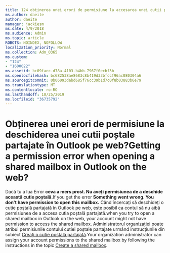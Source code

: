 ```yaml
---
title: 124 obținerea unei erori de permisiune la accesarea unei cutii poștale partajate în OWA?
ms.author: daeite
author: daeite
manager: jackiesm
ms.date: 4/9/2018
ms.audience: Admin
ms.topic: article
ROBOTS: NOINDEX, NOFOLLOW
localization_priority: Normal
ms.collection: Adm_O365
ms.custom:
- "124"
- "1600022"
ms.assetid: bc09faec-d78a-4103-b4bb-7967f0ecbf3b
ms.openlocfilehash: bc682538ae8683c8b419d33bfccf96ac080304a6
ms.sourcegitcommit: 0b06093dabd685f76cc39b1d7c0f8b03883b6e79
ms.translationtype: MT
ms.contentlocale: ro-RO
ms.lasthandoff: 10/25/2019
ms.locfileid: "36735792"
---
```

# <a name="getting-a-permission-error-when-opening-a-shared-mailbox-in-outlook-on-the-web"></a><span data-ttu-id="367fd-102">Obținerea unei erori de permisiune la deschiderea unei cutii poștale partajate în Outlook pe web?</span><span class="sxs-lookup"><span data-stu-id="367fd-102">Getting a permission error when opening a shared mailbox in Outlook on the web?</span></span>

<span data-ttu-id="367fd-103">Dacă tu a lua Error **ceva a mers prost. Nu aveți permisiunea de a deschide această cutie poștală.**</span><span class="sxs-lookup"><span data-stu-id="367fd-103">If you get the error **Something went wrong. You don't have permission to open this mailbox.**</span></span> <span data-ttu-id="367fd-104">Când încercați să deschideți o cutie poștală partajată în Outlook pe web, este posibil ca contul să nu aibă permisiunea de a accesa cutia poștală partajată.</span><span class="sxs-lookup"><span data-stu-id="367fd-104">when you try to open a shared mailbox in Outlook on the web, your account might not have permission to access the shared mailbox.</span></span> <span data-ttu-id="367fd-105">Administratorul organizației poate atribui permisiunile contului cutiei poștale partajate urmând instrucțiunile din subiect [Creați o cutie poștală partajată](https://docs.microsoft.com/office365/admin/email/create-a-shared-mailbox).</span><span class="sxs-lookup"><span data-stu-id="367fd-105">Your organization administrator can assign your account permissions to the shared mailbox by following the instructions in the topic [Create a shared mailbox](https://docs.microsoft.com/office365/admin/email/create-a-shared-mailbox).</span></span>
  
